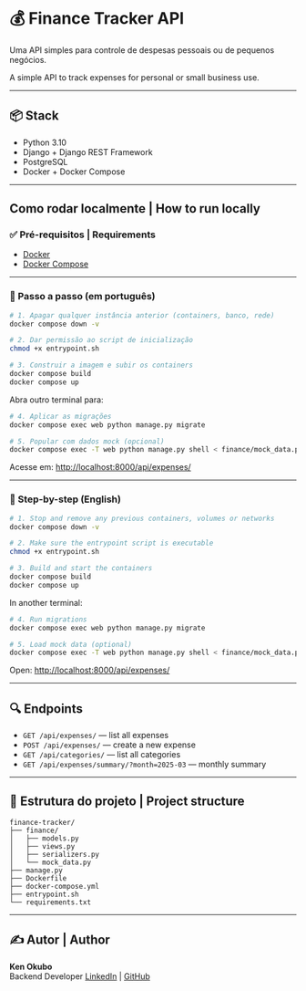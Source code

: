# 💰 Finance Tracker API

Uma API simples para controle de despesas pessoais ou de pequenos negócios.

A simple API to track expenses for personal or small business use.

---

## 📦 Stack

- Python 3.10
- Django + Django REST Framework
- PostgreSQL
- Docker + Docker Compose

---

## Como rodar localmente | How to run locally

### ✅ Pré-requisitos | Requirements

- [Docker](https://www.docker.com/)
- [Docker Compose](https://docs.docker.com/compose/)

---

### 🔄 Passo a passo (em português)

```bash
# 1. Apagar qualquer instância anterior (containers, banco, rede)
docker compose down -v

# 2. Dar permissão ao script de inicialização
chmod +x entrypoint.sh

# 3. Construir a imagem e subir os containers
docker compose build
docker compose up
```

Abra outro terminal para:

```bash
# 4. Aplicar as migrações
docker compose exec web python manage.py migrate

# 5. Popular com dados mock (opcional)
docker compose exec -T web python manage.py shell < finance/mock_data.py
```

Acesse em: [http://localhost:8000/api/expenses/](http://localhost:8000/api/expenses/)

---

### 🔄 Step-by-step (English)

```bash
# 1. Stop and remove any previous containers, volumes or networks
docker compose down -v

# 2. Make sure the entrypoint script is executable
chmod +x entrypoint.sh

# 3. Build and start the containers
docker compose build
docker compose up
```

In another terminal:

```bash
# 4. Run migrations
docker compose exec web python manage.py migrate

# 5. Load mock data (optional)
docker compose exec -T web python manage.py shell < finance/mock_data.py
```

Open: [http://localhost:8000/api/expenses/](http://localhost:8000/api/expenses/)

---

## 🔍 Endpoints

- `GET /api/expenses/` — list all expenses
- `POST /api/expenses/` — create a new expense
- `GET /api/categories/` — list all categories
- `GET /api/expenses/summary/?month=2025-03` — monthly summary

---

## 📁 Estrutura do projeto | Project structure

```
finance-tracker/
├── finance/
│   ├── models.py
│   ├── views.py
│   ├── serializers.py
│   └── mock_data.py
├── manage.py
├── Dockerfile
├── docker-compose.yml
├── entrypoint.sh
└── requirements.txt
```

---

## ✍️ Autor | Author

**Ken Okubo**  
Backend Developer
[LinkedIn](https://www.linkedin.com/in/ken-okubo-8b484978/) | [GitHub](https://github.com/ken-okubo)